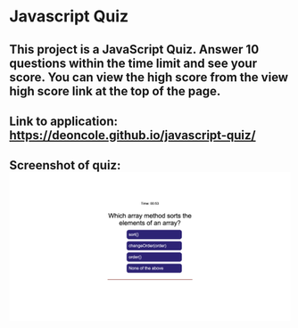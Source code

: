 # Javascript Quiz

## This project is a JavaScript Quiz. Answer 10 questions within the time limit and see your score. You can view the high score from the view high score link at the top of the page.

## Link to application: https://deoncole.github.io/javascript-quiz/

## Screenshot of quiz: ![Alt text](/assets/images/java-quiz-index-html.png?raw=true "Optional Title")